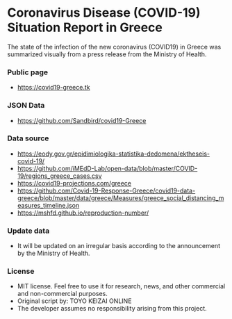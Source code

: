 # Coronavirus Disease (COVID-19) Situation Report in Greece
The state of the infection of the new coronavirus (COVID19) in Greece was summarized visually from a press release from the Ministry of Health.

### Public page
- https://covid19-greece.tk

### JSON Data
- https://github.com/Sandbird/covid19-Greece

### Data source
- https://eody.gov.gr/epidimiologika-statistika-dedomena/ektheseis-covid-19/
- https://github.com/iMEdD-Lab/open-data/blob/master/COVID-19/regions_greece_cases.csv
- https://covid19-projections.com/greece
- https://github.com/Covid-19-Response-Greece/covid19-data-greece/blob/master/data/greece/Measures/greece_social_distancing_measures_timeline.json
- https://mshfd.github.io/reproduction-number/

### Update data
- It will be updated on an irregular basis according to the announcement by the Ministry of Health.

### License
- MIT license. Feel free to use it for research, news, and other commercial and non-commercial purposes.
- Original script by: TOYO KEIZAI ONLINE
- The developer assumes no responsibility arising from this project.
